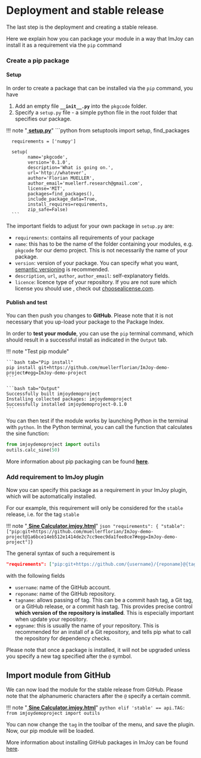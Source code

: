 # Deployment and stable release

The last step is the deployment and creating a stable release.

Here we explain how you can package your module in a way that ImJoy can install
it as a requirement via the `pip` command

### Create a pip package

#### Setup
In order to create a package that can be installed via the `pip` command, you have

1. Add an empty file **`__init__.py`** into the `pkgcode` folder.
2. Specify a `setup.py` file - a simple python file in the root folder
that specifies our package.

!!! note "<a href="https://github.com/muellerflorian/ImJoy-demo-project/blob/master/setup.py" target="_blank"> **setup.py**</a>"
      ```python
      from setuptools import setup, find_packages

      requirements = ['numpy']

      setup(
            name='pkgcode',
            version='0.1.0',
            description='What is going on.',
            url='http://whatever',
            author='Florian MUELLER',
            author_email='muellerf.research@gmail.com',
            license='MIT',
            packages=find_packages(),
            include_package_data=True,
            install_requires=requirements,
            zip_safe=False)
      ```

The important fields to adjust for your own package in `setup.py` are:

-   `requirements`: contains all requirements of your package
-   `name`: this has to be the name of the folder containing your modules, e.g. `pkgcode` for our demo project.
     This is not necessarily the name of your package.
-   `version`: version of your package. You can specify what you want,
    <a href="https://semver.org/" target="_blank"> semantic versioning</a>
     is recommended.
-   `description`, `url`, `author`, `author_email`: self-explanatory fields.
-   `licence`: licence type of your repository. If you are not sure which license you should use , check out
     <a href="https://choosealicense.com" target="_blank"> choosealicense.com</a>.


#### Publish and test

You can then push you changes to **GitHub**. Please note that it is not necessary
that you up-load your package to the Package Index.

In order to **test your module**, you can use the `pip` terminal command,
which should result in a successful install as indicated in the `Output` tab.

!!! note "Test pip module"

    ```bash tab="Pip install"
    pip install git+https://github.com/muellerflorian/ImJoy-demo-project#egg=ImJoy-demo-project
    ```

    ```bash tab="Output"
    Successfully built imjoydemoproject
    Installing collected packages: imjoydemoproject
    Successfully installed imjoydemoproject-0.1.0
    ```

You can then test if the module works by launching Python in the terminal with
`python`. In the Python terminal, you can call the function that calculates the sine function:

```python
from imjoydemoproject import outils
outils.calc_sine(50)
```

More information about pip packaging can be found
<a href="https://packaging.python.org/tutorials/packaging-projects/" target="_blank">**here**</a>.

### Add requirement to ImJoy plugin

Now you can specify this package as a requirement in your ImJoy plugin, which will
be automatically installed.

For our example, this requirement will only be considered for the `stable` release,
i.e. for the tag `stable`

!!! note "<a href="https://github.com/muellerflorian/ImJoy-demo-project/blob/master/imjoy-plugins/Sine%20Calculator.imjoy.html#L24" target="_blank"> **Sine Calculator.imjoy.html**</a>"
    ```json
    "requirements": { "stable": ["pip:git+https://github.com/muellerflorian/ImJoy-demo-project@1a6bce14eb512e1414de2c7cc9eec9da1fee8ce7#egg=ImJoy-demo-project"]}
    ```

The general syntax of such a requirement is

```json
"requirements": ["pip:git+https://github.com/{username}/{reponame}@{tagname}#egg={reponame}"]
```
 with the following fields

* `username`: name of the GitHub account.
* `reponame`: name of the GitHub repository.
* `tagname`: allows passing of tag. This can be a commit hash tag, a Git tag,
   or a GitHub release, or a commit hash tag. This provides precise control **which version of the repository is installed**.
   This is especially important when update your repository.
* `eggname`: this is usually the name of your repository. This is recommended for an install of a Git repository,
   and tells pip what to call the repository for dependency checks.

Please note that once a package is installed, it will not be upgraded unless you specify a
new tag specified after the `@` symbol.


## Import module from GitHub
We can now load the module for the stable release from GitHub.
Please note that the alphanumeric characters after the `@` specify a certain commit.

!!! note "<a href="https://github.com/muellerflorian/ImJoy-demo-project/blob/master/imjoy-plugins/Sine%20Calculator.imjoy.html#L39" target="_blank"> **Sine Calculator.imjoy.html**</a>"
    ```python
    elif 'stable' == api.TAG:
        from imjoydemoproject import outils
    ```

You can now change the `tag` in the toolbar of the menu, and save the plugin.
Now, our pip module will be loaded.

More information about installing GitHub packages in ImJoy can be found
<a href="https://imjoy.io/docs/#/development?id=install-package-from-github" target="_blank">here</a>.
